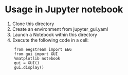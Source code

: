 # Usage in Jupyter notebook

1. Clone this directory
2. Create an environment from jupyter_gui.yaml
3. Launch a Notebook within this directory
4. Execute the following code in a cell:

```
	from eegstream import EEG
	from gui import GUI
	%matplotlib notebook
	gui = GUI()
	gui.display()
```
